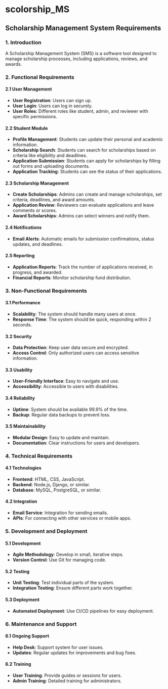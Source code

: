 # scolorship_MS

## Scholarship Management System Requirements

### 1. Introduction
A Scholarship Management System (SMS) is a software tool designed to manage scholarship processes, including applications, reviews, and awards.

### 2. Functional Requirements

#### 2.1 User Management
- **User Registration**: Users can sign up.
- **User Login**: Users can log in securely.
- **User Roles**: Different roles like student, admin, and reviewer with specific permissions.

#### 2.2 Student Module
- **Profile Management**: Students can update their personal and academic information.
- **Scholarship Search**: Students can search for scholarships based on criteria like eligibility and deadlines.
- **Application Submission**: Students can apply for scholarships by filling out forms and uploading documents.
- **Application Tracking**: Students can see the status of their applications.

#### 2.3 Scholarship Management
- **Create Scholarships**: Admins can create and manage scholarships, set criteria, deadlines, and award amounts.
- **Application Review**: Reviewers can evaluate applications and leave comments or scores.
- **Award Scholarships**: Admins can select winners and notify them.

#### 2.4 Notifications
- **Email Alerts**: Automatic emails for submission confirmations, status updates, and deadlines.

#### 2.5 Reporting
- **Application Reports**: Track the number of applications received, in progress, and awarded.
- **Financial Reports**: Monitor scholarship fund distribution.

### 3. Non-Functional Requirements

#### 3.1 Performance
- **Scalability**: The system should handle many users at once.
- **Response Time**: The system should be quick, responding within 2 seconds.

#### 3.2 Security
- **Data Protection**: Keep user data secure and encrypted.
- **Access Control**: Only authorized users can access sensitive information.

#### 3.3 Usability
- **User-Friendly Interface**: Easy to navigate and use.
- **Accessibility**: Accessible to users with disabilities.

#### 3.4 Reliability
- **Uptime**: System should be available 99.9% of the time.
- **Backup**: Regular data backups to prevent loss.

#### 3.5 Maintainability
- **Modular Design**: Easy to update and maintain.
- **Documentation**: Clear instructions for users and developers.

### 4. Technical Requirements

#### 4.1 Technologies
- **Frontend**: HTML, CSS, JavaScript.
- **Backend**: Node.js, Django, or similar.
- **Database**: MySQL, PostgreSQL, or similar.

#### 4.2 Integration
- **Email Service**: Integration for sending emails.
- **APIs**: For connecting with other services or mobile apps.

### 5. Development and Deployment

#### 5.1 Development
- **Agile Methodology**: Develop in small, iterative steps.
- **Version Control**: Use Git for managing code.

#### 5.2 Testing
- **Unit Testing**: Test individual parts of the system.
- **Integration Testing**: Ensure different parts work together.

#### 5.3 Deployment
- **Automated Deployment**: Use CI/CD pipelines for easy deployment.

### 6. Maintenance and Support

#### 6.1 Ongoing Support
- **Help Desk**: Support system for user issues.
- **Updates**: Regular updates for improvements and bug fixes.

#### 6.2 Training
- **User Training**: Provide guides or sessions for users.
- **Admin Training**: Detailed training for administrators.
